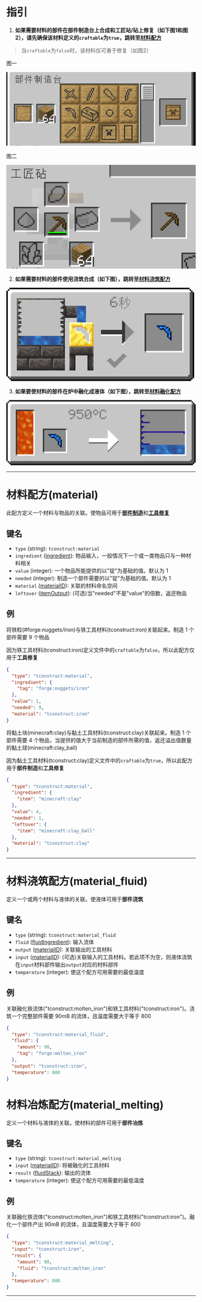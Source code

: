 # 指引

1. **如果需要材料的部件在部件制造台上合成和工匠站/砧上修复（如下图1和图2），请先确保该材料定义的`craftable`为`true`，跳转至[材料配方](#material)**

> 当`craftable`为`false`时，该材料仅可勇于修复（如图2）

图一

![](../assets/images/recipe-material-0.png)

图二

![](../assets/images/recipe-material-1.png)

2. **如果需要材料的部件使用浇筑合成（如下图），跳转至[材料浇筑配方](#material-fluid)**

![](../assets/images/recipe-material-fluid.png)

3. **如果要使材料的部件在炉中融化成液体（如下图），跳转至[材料融化配方](#material-melting)**

![](../assets/images/recipe-material-melting.png)

---

# <span id=material>材料配方(material)</span>

此配方定义一个材料与物品的关联。使物品可用于[**部件制造**](../Gammers.md/#部件制造)和[**工具修复**](../Gammers.md/#工具修复)

## 键名

- `type` (string): `tconstruct:material`
- `ingredient` ([ingredient](../Gammers.md/#ingredient)): 物品输入，一般情况下一个或一类物品只与一种材料相关
- `value` (integer): 一个物品所能提供的以"锭"为基础的值。默认为 1
- `needed` (integer): 制造一个部件需要的以"锭"为基础的值。默认为 1
- `material` ([materialID](../Gammers.md/#materialid)): 关联的材料命名空间
- `leftover` ([itemOutput](../Gammers.md/#itemoutput)): (可选)当"needed"不是"value"的倍数，返还物品

## 例

将铁粒(#forge:nuggets/iron)与铁工具材料(tconstruct:iron)关联起来。制造 1 个部件需要 9 个物品

因为铁工具材料(tconstruct:iron)定义文件中的`craftable`为`false`，所以此配方仅用于**工具修复**

```json
{
  "type": "tconstruct:material",
  "ingredient": {
    "tag": "forge:nuggets/iron"
  },
  "value": 1,
  "needed": 9,
  "material": "tconstruct:iron"
}
```

将黏土块(minecraft:clay)与黏土工具材料(tconstruct:clay)关联起来。制造 1 个部件需要 4 个物品，当提供的值大于当前制造的部件所需的值，返还溢出值数量的黏土球(minecraft:clay_ball)

因为黏土工具材料(tconstruct:clay)定义文件中的`craftable`为`true`，所以此配方用于**部件制造**和**工具修复**

```json
{
  "type": "tconstruct:material",
  "ingredient": {
    "item": "minecraft:clay"
  },
  "value": 4,
  "needed": 1,
  "leftover": {
    "item": "minecraft:clay_ball"
  },
  "material": "tconstruct:clay"
}
```

---

# <span id=material-fluid>材料浇筑配方(material_fluid)</span>

定义一个或两个材料与液体的关联。使液体可用于**部件浇筑**

## 键名

- `type` (string): `tconstruct:material_fluid`
- `fluid` ([fluidIngredient](../Gammers.md/#fluidingredient)): 输入流体
- `output` ([materialID](../Gammers.md/#materialid)): 关联输出的工具材料
- `input` ([materialID](../Gammers.md/#materialid)): (可选)关联输入的工具材料。若此项不为空，则液体浇筑在`input`材料部件输出`output`对应的材料部件
- `temperature` (integer): 使这个配方可用需要的最低温度

## 例

关联融化铁流体("tconstruct:molten_iron")和铁工具材料("tconstruct:iron")。浇筑一个完整部件需要 90mB 的流体，且温度需要大于等于 800

```json
{
  "type": "tconstruct:material_fluid",
  "fluid": {
    "amount": 90,
    "tag": "forge:molten_iron"
  },
  "output": "tconstruct:iron",
  "temperature": 800
}
```

# <span id=material-melting>材料冶炼配方(material_melting)</span>

定义一个材料与液体的关联。使材料的部件可用于**部件冶炼**

## 键名

- `type` (string): `tconstruct:material_melting`
- `input` ([materialID](../Gammers.md/#materialid)): 将被融化的工具材料
- `result` ([fluidStack](../Gammers.md/#fluidstack)): 输出的流体
- `temperature` (integer): 使这个配方可用需要的最低温度

## 例

关联融化铁流体("tconstruct:molten_iron")和铁工具材料("tconstruct:iron")。融化一个部件产出 90mB 的流体，且温度需要大于等于 800

```json
{
  "type": "tconstruct:material_melting",
  "input": "tconstruct:iron",
  "result": {
    "amount": 90,
    "fluid": "tconstruct:molten_iron"
  },
  "temperature": 800
}
```

---
